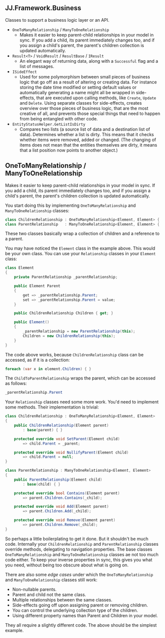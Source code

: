 ﻿JJ.Framework.Business
---------------------

Classes to support a business logic layer or an API.

- `OneToManyRelationship` / `ManyToOneRelationship`
    - Makes it easier to keep parent-child relationships in your model in sync. If you add a child, its parent immediately changes too, and if you assign a child's parent, the parent's children collection is updated automatically.
- `Result<T>` / `VoidResult` / `ResultBase` / `IResult`
    - An elegant way of returning data, along with a `Successful` flag and a list of messages.
- `ISideEffect`
    - Used for some polymorphism between small pieces of business logic that go off as a result of altering or creating data. For instance storing the date time modified or setting default values or automatically generating a name might all be wrapped in side-effects, that are executed upon calling methods, like `Create`, `Update` and `Delete`. Using separate classes for side-effects, creates overview over those pieces of business logic, that are the most creative of all, and prevents those special things that need to happen from being entangled with other code.
- `EntityStatusHelper.GetListIsDirty`
    - Compares two lists (a source list of data and a destination list of data). Determines whether a list is dirty. This means that it checks whether items were removed, added or changed. (The changing of items does not mean that the entities themselves are dirty, it means that a list position now points to another object.)

## OneToManyRelationship / ManyToOneRelationship

Makes it easier to keep parent-child relationships in your model in sync. If you add a child, its parent immediately changes too, and if you assign a child's parent, the parent's children collection is updated automatically.

You start doing this by implementing `OneToManyRelationship` and `ManyToOneRelationship` classes:

```cs
class ChildrenRelationship : OneToManyRelationship<Element, Element> { }
class ParentRelationship   : ManyToOneRelationship<Element, Element> { }
```

These two classes basically wrap a collection of children and a reference to a parent.

You may have noticed the `Element` class in the example above. This would be your own class. You can use your `Relationship` classes in your `Element` class:

```cs
class Element
{
    private ParentRelationship _parentRelationship;

    public Element Parent
    {
        get => _parentRelationship.Parent;
        set => _parentRelationship.Parent = value;
    }

    public ChildrenRelationship Children { get; }

    public Element()
    {
        _parentRelationship = new ParentRelationship(this);
        Children = new ChildrenRelationship(this);
    }
}
```

The code above works, because `ChildrenRelationship` class can be accessed, as if it is a collection:

```cs
foreach (var x in element.Children) { }
```

The `ChildToParentRelationship` wraps the parent, which can be accessed as follows:

```cs
_parentRelationship.Parent
```

Your `Relationship` classes need some more work. You'd need to implement some methods. Their implementation is trivial:

```cs
class ChildrenRelationship : OneToManyRelationship<Element, Element>
{
    public ChildrenRelationship(Element parent) 
        : base(parent) { }

    protected override void SetParent(Element child) 
        => child.Parent = _parent;

    protected override void NullifyParent(Element child)
        => child.Parent = null;
}

class ParentRelationship : ManyToOneRelationship<Element, Element>
{
    public ParentRelationship(Element child)
        : base(child) { }

    protected override bool Contains(Element parent) 
        => parent.Children.Contains(_child);

    protected override void Add(Element parent) 
        => parent.Children.Add(_child);

    protected override void Remove(Element parent) 
        => parent.Children.Remove(_child);
}
```

So perhaps a little boilerplating to get it done. But it shouldn't be much code. Internally your `ChildrenRelationship` and `ParentRelationship` classes override methods, delegating to navigation properties. The base classes `OneToManyRelationship` and `ManyToOneRelationship` classes ae not too much code either. To keep your inverse properties in sync, this gives you what you need, without being too obscure about what is going on.

There are also some *edge cases* under which the `OneToManyRelationship` and `ManyToOneRelationship` classes still work:

- Non-nullable parents.
- Parent and child not the same class.
- Multiple relationships between the same classes.
- Side-effects going off upon assigning parent or removing children.
- You can control the underlying collection type of the children.
- Using different property names than Parent and Children in your model.

They all require a slightly different code. The above should be the simplest example.